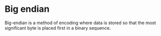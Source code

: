 # Big endian

Big-endian is a method of encoding where data is stored so that the most
significant byte is placed first in a binary sequence.